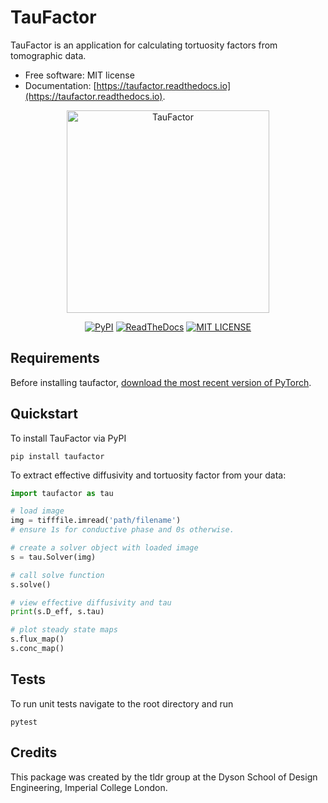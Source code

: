 # TauFactor

TauFactor is an application for calculating tortuosity factors from tomographic data.

-   Free software: MIT license
-   Documentation: [https://taufactor.readthedocs.io](https://taufactor.readthedocs.io).

<p align="center">
<img src="https://tldr-group.github.io/static/media/tau_example.685a0640.png" alt="TauFactor" width="324" height="324">
</p>
<p align="center">
<a href="https://pypi.python.org/pypi/taufactor">
        <img src="https://img.shields.io/pypi/v/taufactor.svg"
            alt="PyPI"></a>
<a href="https://taufactor.readthedocs.io/en/latest/?badge=latest">
        <img src="https://readthedocs.org/projects/taufactor/badge/?version=latest"
            alt="ReadTheDocs"></a>
<a href="https://opensource.org/licenses/MIT">
        <img src="https://img.shields.io/badge/License-MIT-yellow.svg"
            alt="MIT LICENSE"></a>
</p>

## Requirements

Before installing taufactor, [download the most recent version of PyTorch](https://pytorch.org/get-started/locally/).

## Quickstart

To install TauFactor via PyPI

```
pip install taufactor
```

To extract effective diffusivity and tortuosity factor from your data:

```python
import taufactor as tau

# load image
img = tifffile.imread('path/filename')
# ensure 1s for conductive phase and 0s otherwise.

# create a solver object with loaded image
s = tau.Solver(img)

# call solve function
s.solve()

# view effective diffusivity and tau
print(s.D_eff, s.tau)

# plot steady state maps
s.flux_map()
s.conc_map()

```

## Tests

To run unit tests navigate to the root directory and run

```
pytest
```

## Credits

This package was created by the tldr group at the Dyson School of Design Engineering, Imperial College London.
